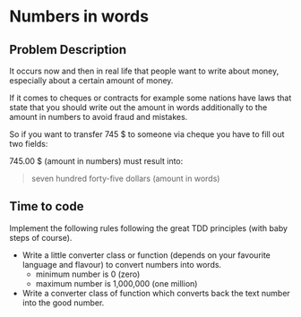 # Numbers in words

## Problem Description

It occurs now and then in real life that people want to write about money, especially about a certain amount of money.

If it comes to cheques or contracts for example some nations have laws that state that you should write out the amount in words additionally to the amount in numbers to avoid fraud and mistakes.

So if you want to transfer 745 $ to someone via cheque you have to fill out two fields:

745.00 $ (amount in numbers) must result into:

> seven hundred forty-five dollars (amount in words)

## Time to code

Implement the following rules following the great TDD principles (with baby steps of course).

- Write a little converter class or function (depends on your favourite language and flavour) to convert numbers into words.
    - minimum number is 0 (zero)
    - maximum number is 1,000,000 (one million)
- Write a converter class of function which converts back the text number into the good number.
